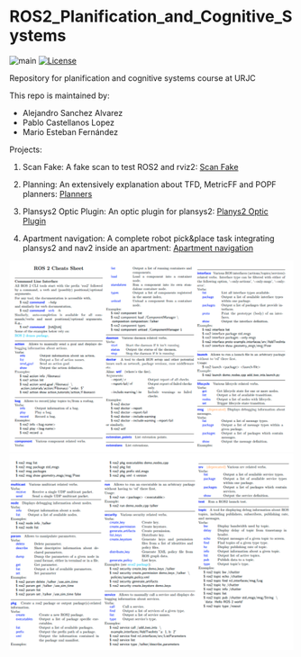 # ROS2_Planification_and_Cognitive_Systems

![main](https://github.com/P4B5/ROS2_Planification_and_Cognitive_Systems/workflows/main/badge.svg)
[![License](https://img.shields.io/badge/License-Apache%202.0-blue.svg)](https://opensource.org/licenses/Apache-2.0)

Repository for planification and cognitive systems course at URJC


This repo is maintained by:

- Alejandro Sanchez Alvarez
- Pablo Castellanos Lopez
- Mario Esteban Fernández

Projects:

1. Scan Fake: A fake scan to test ROS2 and rviz2: [Scan Fake](https://github.com/P4B5/ROS2_Planification_and_Cognitive_Systems/tree/main/scan_fake)

2. Planning: An extensively explanation about TFD, MetricFF and POPF planners: [Planners](https://github.com/P4B5/ROS2_Planification_and_Cognitive_Systems/tree/main/planning)

3. Plansys2 Optic Plugin: An optic plugin for plansys2:  [Planys2 Optic Plugin](https://github.com/P4B5/plansys2_optic_plugin)

4. Apartment navigation: A complete robot pick&place task integrating plansys2 and nav2 inside an apartment: [Apartment navigation](https://github.com/P4B5/ROS2_Planification_and_Cognitive_Systems/tree/main/apartment_actions)



![cheatsheet1](./docs/ros2_cheatsheet_1.png)
![cheatsheet2](./docs/ros2_cheatsheet_2.png)
